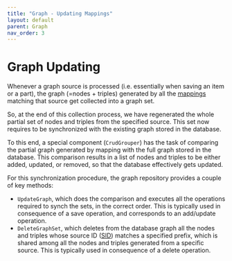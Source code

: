 ```yaml
---
title: "Graph - Updating Mappings" 
layout: default
parent: Graph
nav_order: 3
---
```


# Graph Updating

Whenever a graph source is processed (i.e. essentially when saving an item or a part), the graph (=nodes + triples) generated by all the [mappings](mappings) matching that source get collected into a graph set.

So, at the end of this collection process, we have regenerated the whole partial set of nodes and triples from the specified source. This set now requires to be synchronized with the existing graph stored in the database.

To this end, a special component (`CrudGrouper`) has the task of comparing the partial graph generated by mapping with the full graph stored in the database. This comparison results in a list of nodes and triples to be either added, updated, or removed, so that the database effectively gets updated.

For this synchronization procedure, the graph repository provides a couple of key methods:

- `UpdateGraph`, which does the comparison and executes all the operations required to synch the sets, in the correct order. This is typically used in consequence of a save operation, and corresponds to an add/update operation.
- `DeleteGraphSet`, which deletes from the database graph all the nodes and triples whose source ID ([SID](mappings.md#source-id-sid)) matches a specified prefix, which is shared among all the nodes and triples generated from a specific source. This is typically used in consequence of a delete operation.
